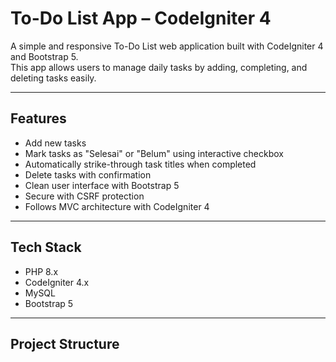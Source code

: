 # To-Do List App – CodeIgniter 4

A simple and responsive To-Do List web application built with CodeIgniter 4 and Bootstrap 5.  
This app allows users to manage daily tasks by adding, completing, and deleting tasks easily.

---

## Features

- Add new tasks
- Mark tasks as "Selesai" or "Belum" using interactive checkbox
- Automatically strike-through task titles when completed
- Delete tasks with confirmation
- Clean user interface with Bootstrap 5
- Secure with CSRF protection
- Follows MVC architecture with CodeIgniter 4

---

## Tech Stack

- PHP 8.x
- CodeIgniter 4.x
- MySQL
- Bootstrap 5

---

## Project Structure